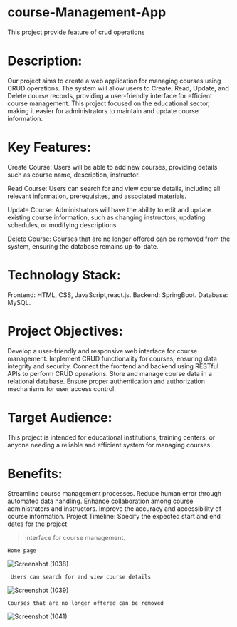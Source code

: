 # course-Management-App
This project provide feature of crud operations

# Description:
Our project aims to create a web application for managing courses using CRUD operations. The system will allow users to Create, Read, Update, and Delete course records,
providing a user-friendly interface for efficient course management. This project focused on the educational sector, making it easier for administrators to maintain and update course information.

# Key Features:

Create Course: Users will be able to add new courses, providing details such as course name, description, instructor.

Read Course: Users can search for and view course details, including all relevant information, prerequisites, and associated materials.

Update Course: Administrators will have the ability to edit and update existing course information, such as changing instructors, updating schedules, or modifying descriptions

Delete Course: Courses that are no longer offered can be removed from the system, ensuring the database remains up-to-date.

# Technology Stack:

Frontend: HTML, CSS, JavaScript,react.js.
Backend: SpringBoot.
Database: MySQL.

# Project Objectives:

Develop a user-friendly and responsive web interface for course management.
Implement CRUD functionality for courses, ensuring data integrity and security.
Connect the frontend and backend using RESTful APIs to perform CRUD operations.
Store and manage course data in a relational database. Ensure proper authentication 
and authorization mechanisms for user access control.

# Target Audience:
This project is intended for educational institutions, training centers, or anyone needing a reliable and efficient system for managing courses.

# Benefits:

Streamline course management processes.
Reduce human error through automated data handling.
Enhance collaboration among course administrators and instructors.
Improve the accuracy and accessibility of course information.
Project Timeline:
Specify the expected start and end dates for the project

> interface for course management.

```
Home page
```
![Screenshot (1038)](https://github.com/pranavsinghdbg/course-Management-App/assets/141660425/742e24d5-e3b1-47ad-aec6-f9ba2127ba1a)

```
 Users can search for and view course details
```
![Screenshot (1039)](https://github.com/pranavsinghdbg/course-Management-App/assets/141660425/116afcfa-c0ee-4e5a-a59c-750285533164)

```
Courses that are no longer offered can be removed
```

![Screenshot (1041)](https://github.com/pranavsinghdbg/course-Management-App/assets/141660425/bdc5f60e-ba05-489d-b2a0-3c0fa6f4484b)






